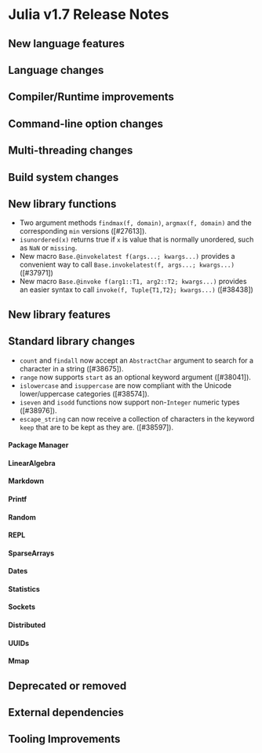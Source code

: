 Julia v1.7 Release Notes
========================

New language features
---------------------

Language changes
----------------


Compiler/Runtime improvements
-----------------------------


Command-line option changes
---------------------------


Multi-threading changes
-----------------------


Build system changes
--------------------


New library functions
---------------------

* Two argument methods `findmax(f, domain)`, `argmax(f, domain)` and the corresponding `min` versions ([#27613]).
* `isunordered(x)` returns true if `x` is value that is normally unordered, such as `NaN` or `missing`.
* New macro `Base.@invokelatest f(args...; kwargs...)` provides a convenient way to call `Base.invokelatest(f, args...; kwargs...)` ([#37971])
* New macro `Base.@invoke f(arg1::T1, arg2::T2; kwargs...)` provides an easier syntax to call `invoke(f, Tuple{T1,T2}; kwargs...)` ([#38438])

New library features
--------------------


Standard library changes
------------------------

* `count` and `findall` now accept an `AbstractChar` argument to search for a character in a string ([#38675]).
* `range` now supports `start` as an optional keyword argument ([#38041]).
* `islowercase` and `isuppercase` are now compliant with the Unicode lower/uppercase categories ([#38574]).
* `iseven` and `isodd` functions now support non-`Integer` numeric types ([#38976]).
* `escape_string` can now receive a collection of characters in the keyword
  `keep` that are to be kept as they are. ([#38597]).

#### Package Manager


#### LinearAlgebra


#### Markdown


#### Printf


#### Random


#### REPL


#### SparseArrays


#### Dates


#### Statistics


#### Sockets


#### Distributed


#### UUIDs


#### Mmap


Deprecated or removed
---------------------


External dependencies
---------------------


Tooling Improvements
---------------------


<!--- generated by NEWS-update.jl: -->
